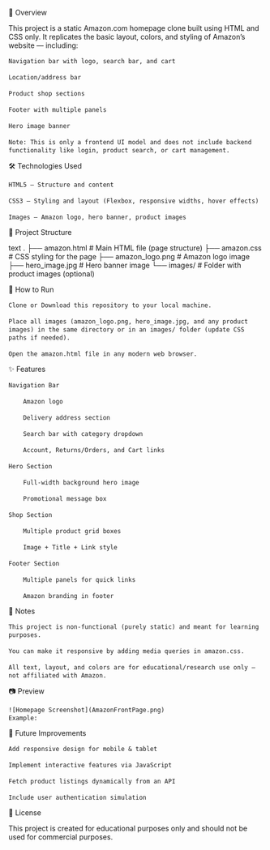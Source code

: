 📌 Overview

This project is a static Amazon.com homepage clone built using HTML and CSS only.
It replicates the basic layout, colors, and styling of Amazon’s website — including:

    Navigation bar with logo, search bar, and cart

    Location/address bar

    Product shop sections

    Footer with multiple panels

    Hero image banner

    Note: This is only a frontend UI model and does not include backend functionality like login, product search, or cart management.

🛠️ Technologies Used

    HTML5 — Structure and content

    CSS3 — Styling and layout (Flexbox, responsive widths, hover effects)

    Images — Amazon logo, hero banner, product images

📂 Project Structure

text
.
├── amazon.html        # Main HTML file (page structure)
├── amazon.css         # CSS styling for the page
├── amazon_logo.png    # Amazon logo image
├── hero_image.jpg     # Hero banner image
└── images/            # Folder with product images (optional)

🚀 How to Run

    Clone or Download this repository to your local machine.

    Place all images (amazon_logo.png, hero_image.jpg, and any product images) in the same directory or in an images/ folder (update CSS paths if needed).

    Open the amazon.html file in any modern web browser.

✨ Features

    Navigation Bar

        Amazon logo

        Delivery address section

        Search bar with category dropdown

        Account, Returns/Orders, and Cart links

    Hero Section

        Full-width background hero image

        Promotional message box

    Shop Section

        Multiple product grid boxes

        Image + Title + Link style

    Footer Section

        Multiple panels for quick links

        Amazon branding in footer

📝 Notes

    This project is non-functional (purely static) and meant for learning purposes.

    You can make it responsive by adding media queries in amazon.css.

    All text, layout, and colors are for educational/research use only — not affiliated with Amazon.

📷 Preview

    ![Homepage Screenshot](AmazonFrontPage.png)
    Example:

📌 Future Improvements

    Add responsive design for mobile & tablet

    Implement interactive features via JavaScript

    Fetch product listings dynamically from an API

    Include user authentication simulation

📜 License

This project is created for educational purposes only and should not be used for commercial purposes.

